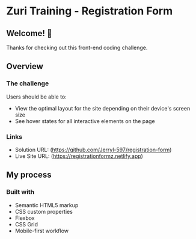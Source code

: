 # Zuri Training - Registration Form

## Welcome! 👋

Thanks for checking out this front-end coding challenge.

## Overview

### The challenge

Users should be able to:

- View the optimal layout for the site depending on their device's screen size
- See hover states for all interactive elements on the page

### Links

- Solution URL: (https://github.com/Jerryl-597/registration-form)
- Live Site URL: (https://registrationformz.netlify.app)

## My process

### Built with

- Semantic HTML5 markup
- CSS custom properties
- Flexbox
- CSS Grid
- Mobile-first workflow

